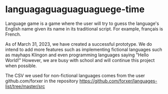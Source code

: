 # languagaguaguaguaguege-time
Language game is a game where the user will try to guess the language's English name given its name in its traditional script. For example, français is French.

As of March 31, 2023, we have created a successful prototype. We do intend to add more features such as implementing fictional languages such as mayhaps Klingon and even programming languages saying "Hello World!" However, we are busy with school and will continue this project when possible.

The CSV we used for non-fictional languages comes from the user github.com/forxer in the repository https://github.com/forxer/languages-list/tree/master/src

